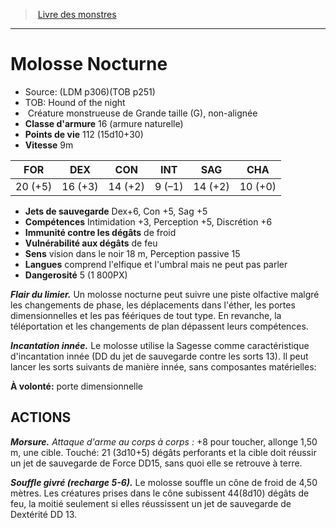 ﻿> [Livre des monstres](tome_of_beasts.md)

---

# Molosse Nocturne

- Source: (LDM p306)(TOB p251)
- TOB: Hound of the night
-  Créature monstrueuse de Grande taille (G), non-alignée
- **Classe d'armure** 16 (armure naturelle)
- **Points de vie** 112 (15d10+30)
- **Vitesse** 9m

|FOR|DEX|CON|INT|SAG|CHA|
|---|---|---|---|---|---|
|20 (+5)|16 (+3)|14 (+2)|9 (–1)|14 (+2)|10 (+0)|

- **Jets de sauvegarde** Dex+6, Con +5, Sag +5
- **Compétences** Intimidation +3, Perception +5, Discrétion +6
- **Immunité contre les dégâts** de froid
- **Vulnérabilité aux dégâts** de feu
- **Sens** vision dans le noir 18 m, Perception passive 15
- **Langues** comprend l'elfique et l'umbral mais ne peut pas parler
- **Dangerosité** 5 (1 800PX)

**_Flair du limier._** Un molosse nocturne peut suivre une piste olfactive malgré les changements de phase, les déplacements dans l'éther, les portes dimensionnelles et les pas féériques de tout type. En revanche, la téléportation et les changements de plan
dépassent leurs compétences.

**_Incantation innée._** Le molosse utilise la Sagesse comme caractéristique d'incantation innée (DD du jet de sauvegarde contre les sorts 13). Il peut lancer les sorts suivants de manière innée, sans composantes matérielles:

**À volonté:** porte dimensionnelle

## ACTIONS

**_Morsure._** _Attaque d'arme au corps à corps :_ +8 pour toucher, allonge 1,50 m, une cible. Touché: 21 (3d10+5) dégâts perforants et la cible doit réussir un jet de sauvegarde de Force DD15, sans quoi elle se retrouve à terre.

**_Souffle givré (recharge 5-6)._** Le molosse souffle un cône de froid de 4,50 mètres. Les créatures prises dans le cône subissent 44(8d10) dégâts de feu, la moitié seulement si elles réussissent un jet de sauvegarde de Dextérité DD 13.

